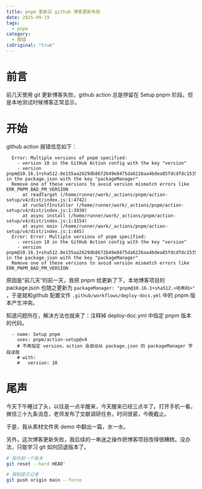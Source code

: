 ```yaml
---
title: pnpm 更新后 github 博客更新失败
date: 2025-09-19
tags:
  - pnpm
category:
  - 报错
isOriginal: "true"
---
```

# 前言

前几天使用 git 更新博客失败，github action 总是停留在 Setup pnpm 阶段。但是本地测试时候博客正常显示。

<!-- more -->

# 开始

github action 报错信息如下：

``` github
  Error: Multiple versions of pnpm specified:
    - version 10 in the GitHub Action config with the key "version"
    - version pnpm@10.16.1+sha512.0e155aa2629db8672b49e8475da6226aa4bdea85fdcdfdc15350874946d4f3c91faaf64cbdc4a5d1ab8002f473d5c3fcedcd197989cf0390f9badd3c04678706 in the package.json with the key "packageManager"
  Remove one of these versions to avoid version mismatch errors like ERR_PNPM_BAD_PM_VERSION
      at readTarget (/home/runner/work/_actions/pnpm/action-setup/v4/dist/index.js:1:4742)
      at runSelfInstaller (/home/runner/work/_actions/pnpm/action-setup/v4/dist/index.js:1:3930)
      at async install (/home/runner/work/_actions/pnpm/action-setup/v4/dist/index.js:1:3154)
      at async main (/home/runner/work/_actions/pnpm/action-setup/v4/dist/index.js:1:445)
  Error: Error: Multiple versions of pnpm specified:
    - version 10 in the GitHub Action config with the key "version"
    - version pnpm@10.16.1+sha512.0e155aa2629db8672b49e8475da6226aa4bdea85fdcdfdc15350874946d4f3c91faaf64cbdc4a5d1ab8002f473d5c3fcedcd197989cf0390f9badd3c04678706 in the package.json with the key "packageManager"
  Remove one of these versions to avoid version mismatch errors like ERR_PNPM_BAD_PM_VERSION
```

原因是“前几天”的前一天，我把 pnpm 给更新了下，本地博客项目的 package.json 也随之更新为 `packageManager: "pnpm@10.16.1+sha512.<哈希码>"` ，于是就和github 配置文件 `.github/workflows/deploy-docs.yml` 中的 pnpm 版本产生冲突。

知道问题所在，解决方法也就来了：注释掉 deploy-doc.yml 中指定 pnpm 版本的代码。

```
  - name: Setup pnpm
	uses: pnpm/action-setup@v4
	# 不再指定 version，action 会自动从 package.json 的 packageManager 字段读取
	# with:
	#   version: 10
```

# 尾声

今天下午睡过了头，以往是一点半醒来，今天醒来已经三点半了。打开手机一看，微信三十九条消息，老师发布了文献调研任务，时间很紧，今晚截止。

于是，我从素材文件夹 demo 中翻出一篇，水一水。

另外，这次博客更新失败，我后续的一串迷之操作把博客项目改得很糟糕。没办法，只能学习 git 如何回退版本了。

```zsh
# 指向前一个版本
git reset --hard HEAD^ 

# 强制提交记录
git push origin main --force
```
